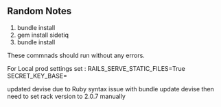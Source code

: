 ## Random Notes

1. bundle install
2. gem install sidetiq
3. bundle install

These commnads should run without any errors.


For Local prod settings set : RAILS_SERVE_STATIC_FILES=True
                              SECRET_KEY_BASE=<somekey>

updated devise due to Ruby syntax issue with bundle update devise
then need to set rack version to 2.0.7 manually

